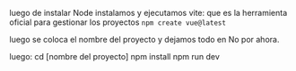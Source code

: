 luego de instalar Node instalamos y ejecutamos vite: que es la herramienta oficial para gestionar los proyectos
`npm create vue@latest`

luego se coloca el nombre del proyecto y dejamos todo en No por ahora.

luego:
cd [nombre del proyecto]
npm install
npm run dev